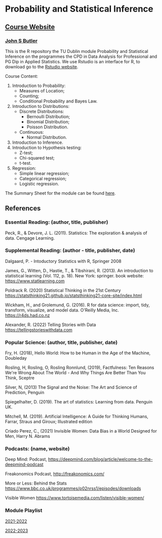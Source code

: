 # Probability and Statistical Inference
## [Course Website](https://sites.google.com/dit.ie/math4001/home)
### [John S Butler](https://johnsbutler.netlify.com/)

This is the R repository the TU Dublin module Probability and Statistical Inference on the programmes the CPD in Data Analysis for Professional and PG Dip in Applied Statistics. We use Rstudio is an interface for R, to download go to the [Rstudio website](https://www.rstudio.com).


Course Content:
1. Introduction to Probability:
   - Measures of Location;
   - Counting;
   - Conditional Probability and Bayes Law.
2. Introduction to Distributions:
   - Discrete Distributions:
     - Bernoulli Distribution;
     - Binomial Distribution;
     - Poisson Distribution.
   - Continuous:
     - Normal Distribution.
3. Introduction to Inference.
4. Introduction to Hypothesis testing:
   - Z-test;
   - Chi-squared test;
   - t-test.
5. Regression:
   - Simple linear regression;
   - Categorical regression;
   - Logistic regression.

The Summary Sheet for the module can be found [here](https://github.com/john-s-butler-dit/Probability-Cheat-Sheet).

## References
### Essential Reading: (author, title, publisher)

Peck, R., & Devore, J. L. (2011). Statistics: The exploration & analysis of data. Cengage Learning.


### Supplemental Reading: (author - title, publisher, date)

Dalgaard, P.  - Intoductory Statistics with R, Springer 2008

James, G., Witten, D., Hastie, T., & Tibshirani, R. (2013). An introduction to statistical learning (Vol. 112, p. 18). New York: springer. book website: https://www.statlearning.com

Poldrack R. (2020) Statistical Thinking in the 21st Century https://statsthinking21.github.io/statsthinking21-core-site/index.html

Wickham, H., and Grolemund, G. (2016). R for data science: import, tidy, transform, visualize, and model data. O'Reilly Media, Inc. https://r4ds.had.co.nz

Alexander,  R. (2022) Telling Stories with Data  https://tellingstorieswithdata.com


### Popular Science: (author, title, publisher, date)
Fry, H. (2018), Hello World: How to be Human in the Age of the Machine, Doubleday

Rosling, H, Rosling, O, Rosling Ronnlund, (2019), Factfulness: Ten Reasons We're Wrong About The World - And Why Things Are Better Than You Think, Sceptre

Silver, N, (2013) The Signal and the Noise: The Art and Science of Prediction, Penguin

Spiegelhalter, D. (2019). The art of statistics: Learning from data. Penguin UK.

Mitchell, M. (2019). Artificial Intelligence: A Guide for Thinking Humans, Farrar, Straus and Giroux; Illustrated edition 

Criado Perez, C., (2021) Invisible Women: Data Bias in a World Designed for Men, Harry N. Abrams

### Podcasts: (name, website)
Deep Mind: Podcast, https://deepmind.com/blog/article/welcome-to-the-deepmind-podcast 

Freakonomics Podcast, http://freakonomics.com/ 

More or Less: Behind the Stats https://www.bbc.co.uk/programmes/p02nrss1/episodes/downloads 

Visible Women https://www.tortoisemedia.com/listen/visible-women/

### Module Playlist
[2021-2022](https://open.spotify.com/playlist/3MP5KPwjPTBSLQSkHFofwU?si=861703d810ef4b27)

[2022-2023](https://open.spotify.com/playlist/77Vcs0h8WrYgZPYDde55s4?si=53284a7c27d9468b)
